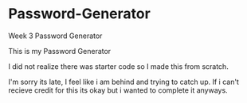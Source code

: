# Password-Generator
Week 3 Password Generator 

This is my Password Generator 

I did not realize there was starter code so I made this from scratch. 

I'm sorry its late, I feel like i am behind and trying to catch up. If i can't recieve credit for this its okay but i wanted to complete it anyways. 

